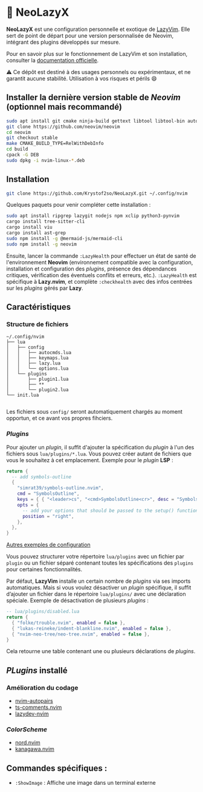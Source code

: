 # 🧪 NeoLazyX

**NeoLazyX** est une configuration personnelle et exotique de [LazyVim](https://github.com/LazyVim/LazyVim). 
Elle sert de point de départ pour une version personnalisée de Neovim, intégrant des plugins développés sur mesure.

Pour en savoir plus sur le fonctionnement de LazyVim et son installation, consulter la [documentation officielle](https://lazyvim.github.io/installation).

⚠️ Ce dépôt est destiné à des usages personnels ou expérimentaux, et ne garantit aucune stabilité. Utilisation à vos risques et périls 😄

## Installer la dernière version stable de *Neovim* (optionnel mais recommandé)
```bash
sudo apt install git cmake ninja-build gettext libtool libtool-bin autoconf automake cmake g++ pkg-config unzip curl doxygen build-essential
git clone https://github.com/neovim/neovim
cd neovim
git checkout stable
make CMAKE_BUILD_TYPE=RelWithDebInfo
cd build
cpack -G DEB
sudo dpkg -i nvim-linux-*.deb
```

## Installation 
```bash
git clone https://github.com/Krystof2so/NeoLazyX.git ~/.config/nvim
```

Quelques paquets pour venir compléter cette installation :
```bash
sudo apt install ripgrep lazygit nodejs npm xclip python3-pynvim
cargo install tree-sitter-cli
cargo install viu
cargo install ast-grep
sudo npm install -g @mermaid-js/mermaid-cli
sudo npm install -g neovim
```
Ensuite, lancer la commande `:LazyHealth` pour effectuer un état de santé de l'environnement **Neovim** (environnement compatible avec la configuration, installation et configuration des *plugins*, présence des dépendances critiques, vérification des éventuels conflits et erreurs, etc.). `:LazyHealth` est spécifique à **Lazy.nvim**, et complète `:checkhealth` avec des infos centrées sur les *plugins* gérés par **Lazy**.

## Caractéristiques
### Structure de fichiers
```text 
~/.config/nvim
├── lua
│   ├── config
│   │   ├── autocmds.lua
│   │   ├── keymaps.lua
│   │   ├── lazy.lua
│   │   └── options.lua
│   └── plugins
│       ├── plugin1.lua
│       ├── **
│       └── plugin2.lua
└── init.lua
```
```
```

Les fichiers sous `config/` seront automatiquement chargés au moment opportun, et ce avant vos propres fihciers. 

### *Plugins*
Pour ajouter un *plugin*, il suffit d'ajouter la spécification du *plugin* à l'un des fichiers sous `lua/plugins/*.lua`. Vous pouvez créer autant de fichiers que vous le souhaitez à cet emplacement.
Exemple pour le *plugin* **LSP** :
```lua
return {
  -- add symbols-outline
  {
    "simrat39/symbols-outline.nvim",
    cmd = "SymbolsOutline",
    keys = { { "<leader>cs", "<cmd>SymbolsOutline<cr>", desc = "Symbols Outline" } },
    opts = {
      -- add your options that should be passed to the setup() function here
      position = "right",
    },
  },
}
```

[Autres exemples de configuration](https://www.lazyvim.org/configuration/examples)

Vous pouvez structurer votre répertoire `lua/plugins` avec un fichier par `plugin` ou un fichier séparé contenant toutes les spécifications des `plugins` pour certaines fonctionnalités.

Par défaut, **LazyVim** installe un certain nombre de *plugins* via ses imports automatiques.
Mais si vous voulez désactiver un *plugin* spécifique, il suffit d’ajouter un fichier dans le répertoire `lua/plugins/` avec une déclaration spéciale.
Exemple de désactivation de plusieurs *plugins* :
```lua
-- lua/plugins/disabled.lua
return {
  { "folke/trouble.nvim", enabled = false },
  { "lukas-reineke/indent-blankline.nvim", enabled = false },
  { "nvim-neo-tree/neo-tree.nvim", enabled = false },
}
```

Cela retourne une table contenant une ou plusieurs déclarations de *plugins*.

## *PLugins* installé
### Amélioration du codage
- [nvim-autopairs](https://github.com/windwp/nvim-autopairs)
- [ts-comments.nvim](https://github.com/folke/ts-comments.nvim)
- [lazydev-nvim](https://github.com/folke/lazydev.nvim)

### *ColorScheme*
- [nord.nvim](https://github.com/shaunsingh/nord.nvim)
- [kanagawa.nvim](https://github.com/rebelot/kanagawa.nvim)

## Commandes spécifiques :
- `:ShowImage` : Affiche une image dans un terminal externe
